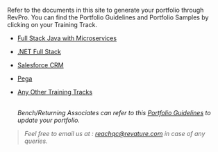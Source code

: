 Refer to the documents in this site to generate your portfolio through RevPro. You can find the Portfolio Guidelines and Portfolio Samples by clicking on your Training Track.

- [Full Stack Java with Microservices](./javams-guidelines.md)
- [.NET Full Stack](./dotnet-guidelines.md)
- [Salesforce CRM](./salesforce-guidelines.md)
- [Pega](./pega-guidelines.md)
- [Any Other Training Tracks](./general-guidelines.md)
      
    
      
    \
*Bench/Returning Associates can refer to this [Portfolio Guidelines](./bench-guidelines.md) to update your portfolio.* 
   
    
      
> *Feel free to email us at : [reachqc@revature.com](mailto:reachqc@revature.com) in case of any queries.*  
